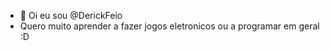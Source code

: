 - 👋 Oi eu sou @DerickFeio
- Quero muito aprender a fazer jogos eletronicos ou a programar em geral :D
